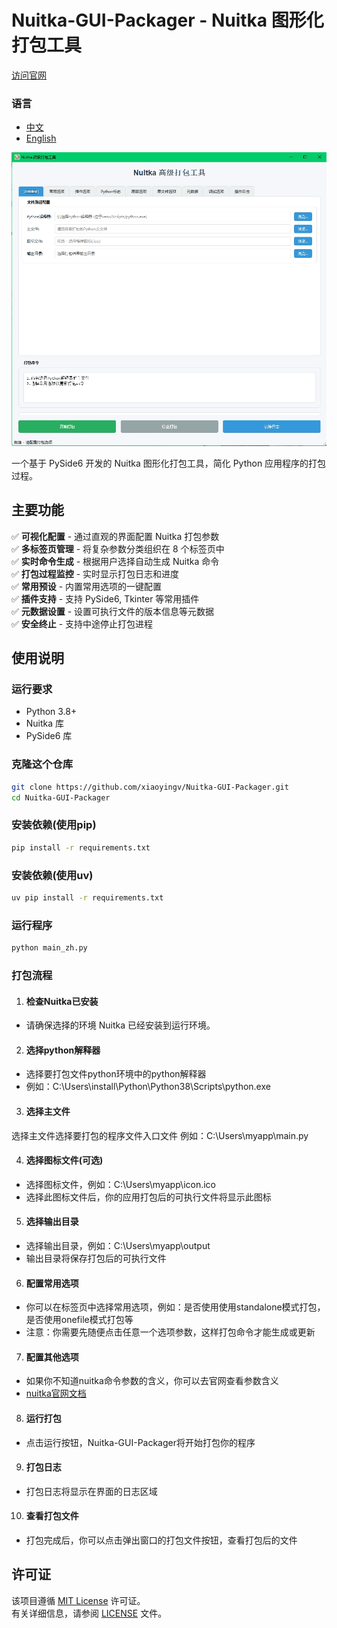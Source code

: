 # Nuitka-GUI-Packager - Nuitka 图形化打包工具

[访问官网](https://xiaoyingv.github.io/Nuitka-GUI-Packager/)

### 语言
* [中文](README_ZH.md)
* [English](README.md)

![界面截图](docs/images/screenshot_zh.png)

一个基于 PySide6 开发的 Nuitka 图形化打包工具，简化 Python 应用程序的打包过程。

## 主要功能

✅ **可视化配置** - 通过直观的界面配置 Nuitka 打包参数  
✅ **多标签页管理** - 将复杂参数分类组织在 8 个标签页中  
✅ **实时命令生成** - 根据用户选择自动生成 Nuitka 命令  
✅ **打包过程监控** - 实时显示打包日志和进度  
✅ **常用预设** - 内置常用选项的一键配置  
✅ **插件支持** - 支持 PySide6, Tkinter 等常用插件  
✅ **元数据设置** - 设置可执行文件的版本信息等元数据  
✅ **安全终止** - 支持中途停止打包进程  

## 使用说明

### 运行要求
- Python 3.8+
- Nuitka 库
- PySide6 库
### 克隆这个仓库
```bash
git clone https://github.com/xiaoyingv/Nuitka-GUI-Packager.git
cd Nuitka-GUI-Packager
```

### 安装依赖(使用pip)
```bash
pip install -r requirements.txt
 ```
### 安装依赖(使用uv)
```bash
uv pip install -r requirements.txt
```
### 运行程序
```bash
python main_zh.py
```
### 打包流程

1. #### 检查Nuitka已安装
* 请确保选择的环境 Nuitka 已经安装到运行环境。

2. #### 选择python解释器
* 选择要打包文件python环境中的python解释器
* 例如：C:\Users\install\Python\Python38\Scripts\python.exe

3. #### 选择主文件
选择主文件选择要打包的程序文件入口文件 例如：C:\Users\myapp\main.py

4. #### 选择图标文件(可选)
* 选择图标文件，例如：C:\Users\myapp\icon.ico
* 选择此图标文件后，你的应用打包后的可执行文件将显示此图标

5. #### 选择输出目录
* 选择输出目录，例如：C:\Users\myapp\output
* 输出目录将保存打包后的可执行文件

6. #### 配置常用选项
* 你可以在标签页中选择常用选项，例如：是否使用使用standalone模式打包，是否使用onefile模式打包等
* 注意：你需要先随便点击任意一个选项参数，这样打包命令才能生成或更新

7. #### 配置其他选项
* 如果你不知道nuitka命令参数的含义，你可以去官网查看参数含义
* [nuitka官网文档](https://nuitka.net/user-documentation/)

8. #### 运行打包
* 点击运行按钮，Nuitka-GUI-Packager将开始打包你的程序

9. #### 打包日志
* 打包日志将显示在界面的日志区域

10. #### 查看打包文件
* 打包完成后，你可以点击弹出窗口的打包文件按钮，查看打包后的文件


## 许可证

该项目遵循 [MIT License](https://opensource.org/licenses/MIT) 许可证。  
有关详细信息，请参阅 [LICENSE](LICENSE) 文件。

